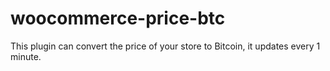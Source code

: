 # woocommerce-price-btc
This plugin can convert the price of your store to Bitcoin, it updates every 1 minute.
